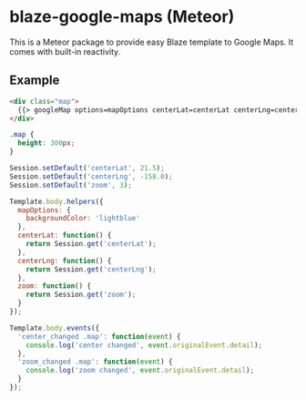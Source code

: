 blaze-google-maps (Meteor)
==========================

This is a Meteor package to provide
easy Blaze template to Google Maps.
It comes with built-in reactivity.

Example
-------

```HTML
<div class="map">
  {{> googleMap options=mapOptions centerLat=centerLat centerLng=centerLng zoom=zoom}}
</div>
```````

```CSS
.map {
  height: 300px;
}
```

```JavaScript
Session.setDefault('centerLat', 21.5);
Session.setDefault('centerLng', -158.0);
Session.setDefault('zoom', 3);

Template.body.helpers({
  mapOptions: {
    backgroundColor: 'lightblue'
  },
  centerLat: function() {
    return Session.get('centerLat');
  },
  centerLng: function() {
    return Session.get('centerLng');
  },
  zoom: function() {
    return Session.get('zoom');
  }
});

Template.body.events({
  'center_changed .map': function(event) {
    console.log('center changed', event.originalEvent.detail);
  },
  'zoom_changed .map': function(event) {
    console.log('zoom changed', event.originalEvent.detail);
  }
});
```
